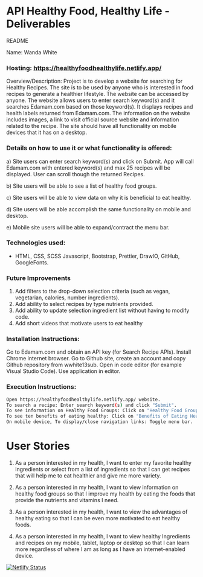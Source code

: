 # API Healthy Food, Healthy Life  - Deliverables

README

Name: Wanda White
### Hosting: https://healthyfoodhealthylife.netlify.app/
Overview/Description: Project is to develop a website for searching for Healthy Recipes. The site is to be used by anyone who is interested in food recipes to generate a healthier lifestyle. The website can be accessed by anyone. The website allows users to enter search keyword(s) and it searches Edamam.com based on those keyword(s). It displays recipes and health labels returned from Edamam.com. The information on the website includes images, a link to visit official source website and information related to the recipe. The site should have all functionality on mobile devices that it has on a desktop.

### Details on how to use it or what functionality is offered:
a) Site users can enter search keyword(s) and click on Submit. App will call Edamam.com with entered keyword(s) and max 25 recipes will be displayed. User can scroll though the returned Recipes. 

b) Site users will be able to see a list of healthy food groups.

c) Site users will be able to view data on why it is beneficial to eat healthy. 

d) Site users will be able accomplish the same functionality on mobile and desktop. 

e) Mobile site users will be able to expand/contract the menu bar.

### Technologies used: 
- HTML, CSS, SCSS Javascript, Bootstrap, Prettier, DrawIO, GitHub, GoogleFonts.
### Future Improvements
1. Add filters to the drop-down selection criteria (such as vegan, vegetarian, calories, number ingredients).
2. Add ability to select recipes by type nutrients provided.
3. Add ability to update selection ingredient list without having to modify code.
4.  Add short videos that motivate users to eat healthy

### Installation Instructions:

Go to Edamam.com and obtain an API key (for Search Recipe APIs).
Install Chrome internet browser.
Go to Github site, create an account and copy Github repository from wwhite13sub.
Open in code editor (for example Visual Studio Code).
Use application in editor.


### Execution Instructions:
```sh
Open https://healthyfoodhealthylife.netlify.app/ website.
To search a recipe: Enter search keyword(s) and click "Submit".
To see information on Healthy Food Groups: Click on "Healthy Food Groups".
To see ten benefits of eating healthy: Click on "Benefits of Eating Healthy".
On mobile device, To display/close navigation links: Toggle menu bar.
```

# User Stories
1.	As a person interested in my health,
I want to enter my favorite healthy ingredients or select from a list of ingredients
so that I can get recipes that will help me to eat healthier and give me more variety.

2.	As a person interested in my health,
I want to view information on healthy food groups
so that I improve my health by eating the foods that provide the nutrients and vitamins I need.

3.	As a person interested in my health,
I want to view the advantages of healthy eating
so that I can be even more motivated to eat healthy foods.

4.	As a person interested in my health,
I want to view healthy Ingredients and recipes on my mobile, tablet, laptop or desktop
so that I can learn more regardless of where I am as long as I have an internet-enabled device.


[![Netlify Status](https://api.netlify.com/api/v1/badges/cd161c98-d6bb-4aa7-b6f2-f95a50c167dd/deploy-status)](https://app.netlify.com/sites/healthyfoodhealthylife/deploys)
